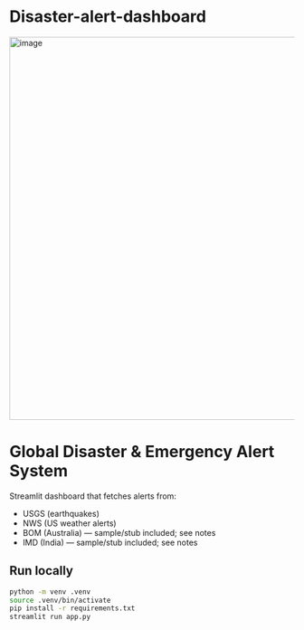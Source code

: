 # Disaster-alert-dashboard
<img width="683" height="677" alt="image" src="https://github.com/user-attachments/assets/a4442b68-2c0d-4239-94c3-f6a8a859a774" />

# Global Disaster & Emergency Alert System

Streamlit dashboard that fetches alerts from:
- USGS (earthquakes)
- NWS (US weather alerts)
- BOM (Australia) — sample/stub included; see notes
- IMD (India) — sample/stub included; see notes

## Run locally
```bash
python -m venv .venv
source .venv/bin/activate
pip install -r requirements.txt
streamlit run app.py
